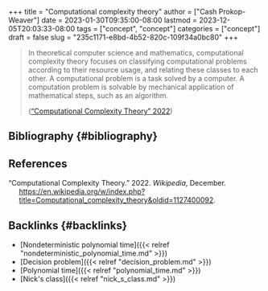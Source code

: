 +++
title = "Computational complexity theory"
author = ["Cash Prokop-Weaver"]
date = 2023-01-30T09:35:00-08:00
lastmod = 2023-12-05T20:03:33-08:00
tags = ["concept", "concept"]
categories = ["concept"]
draft = false
slug = "235c1171-e8bd-4b52-820c-109f34a0bc80"
+++

> In theoretical computer science and mathematics, computational complexity theory focuses on classifying computational problems according to their resource usage, and relating these classes to each other. A computational problem is a task solved by a computer. A computation problem is solvable by mechanical application of mathematical steps, such as an algorithm.
>
> (<a href="#citeproc_bib_item_1">“Computational Complexity Theory” 2022</a>)


## Bibliography {#bibliography}

## References

<style>.csl-entry{text-indent: -1.5em; margin-left: 1.5em;}</style><div class="csl-bib-body">
  <div class="csl-entry"><a id="citeproc_bib_item_1"></a>“Computational Complexity Theory.” 2022. <i>Wikipedia</i>, December. <a href="https://en.wikipedia.org/w/index.php?title=Computational_complexity_theory&oldid=1127400092">https://en.wikipedia.org/w/index.php?title=Computational_complexity_theory&#38;oldid=1127400092</a>.</div>
</div>


## Backlinks {#backlinks}

-   [Nondeterministic polynomial time]({{< relref "nondeterministic_polynomial_time.md" >}})
-   [Decision problem]({{< relref "decision_problem.md" >}})
-   [Polynomial time]({{< relref "polynomial_time.md" >}})
-   [Nick's class]({{< relref "nick_s_class.md" >}})
